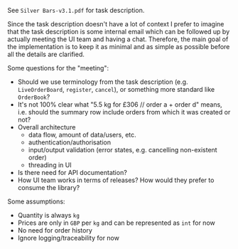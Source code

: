 See `Silver Bars-v3.1.pdf` for task description. 

Since the task description doesn't have a lot of context I prefer to imagine that the task description
is some internal email which can be followed up by actually meeting the UI team and having a chat.
Therefore, the main goal of the implementation is to keep it as minimal and as simple as possible before all the details are clarified.

Some questions for the "meeting":
- Should we use terminology from the task description (e.g. `LiveOrderBoard`, `register`, `cancel`), or something more standard like `OrderBook`?
- It's not 100% clear what "5.5 kg for £306 // order a + order d" means,
  i.e. should the summary row include orders from which it was created or not?
- Overall architecture
    - data flow, amount of data/users, etc.
    - authentication/authorisation
    - input/output validation (error states, e.g. cancelling non-existent order)
    - threading in UI
- Is there need for API documentation?
- How UI team works in terms of releases? How would they prefer to consume the library?


Some assumptions:
- Quantity is always `kg`
- Prices are only in `GBP` per `kg` and can be represented as `int` for now
- No need for order history
- Ignore logging/traceability for now
